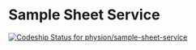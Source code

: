 # Sample Sheet Service

[ ![Codeship Status for physion/sample-sheet-service](https://app.codeship.com/projects/1b55fac0-d687-0136-919e-029fe3d67cd9/status?branch=master)](https://app.codeship.com/projects/316972)

